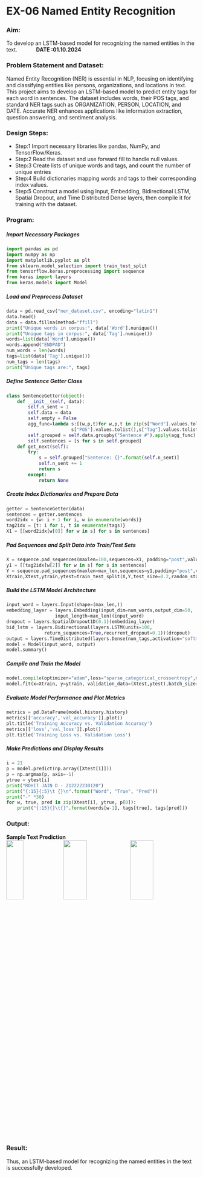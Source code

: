 # EX-06 Named Entity Recognition
### Aim:
To develop an LSTM-based model for recognizing the named entities in the text. &emsp;&emsp;&emsp; **DATE :01.10.2024**

### Problem Statement and Dataset:
Named Entity Recognition (NER) is essential in NLP, focusing on identifying and classifying entities like persons, organizations, and locations in text. This project aims to develop an LSTM-based model to predict entity tags for each word in sentences. The dataset includes words, their POS tags, and standard NER tags such as ORGANIZATION, PERSON, LOCATION, and DATE. Accurate NER enhances applications like information extraction, question answering, and sentiment analysis.
### Design Steps:
- Step:1 Import necessary libraries like pandas, NumPy, and TensorFlow/Keras.   
- Step:2 Read the dataset and use forward fill to handle null values.
- Step:3 Create lists of unique words and tags, and count the number of unique entries
- Step:4 Build dictionaries mapping words and tags to their corresponding index values.
- Step:5 Construct a model using Input, Embedding, Bidirectional LSTM, Spatial Dropout, and Time Distributed Dense layers, then compile it for training with the dataset.
### Program:
##### Import Necessary Packages
```Python
import pandas as pd
import numpy as np
import matplotlib.pyplot as plt
from sklearn.model_selection import train_test_split
from tensorflow.keras.preprocessing import sequence
from keras import layers
from keras.models import Model
```
##### Load and Preprocess Dataset
```Python
data = pd.read_csv("ner_dataset.csv", encoding="latin1")
data.head()
data = data.fillna(method="ffill")
print("Unique words in corpus:", data['Word'].nunique())
print("Unique tags in corpus:", data['Tag'].nunique())
words=list(data['Word'].unique())
words.append("ENDPAD")
num_words = len(words)
tags=list(data['Tag'].unique())
num_tags = len(tags)
print("Unique tags are:", tags)
```
##### Define Sentence Getter Class
```Python
class SentenceGetter(object):
    def __init__(self, data):
        self.n_sent = 1
        self.data = data
        self.empty = False
        agg_func=lambda s:[(w,p,t)for w,p,t in zip(s["Word"].values.tolist(),
                        s["POS"].values.tolist(),s["Tag"].values.tolist())]
        self.grouped = self.data.groupby("Sentence #").apply(agg_func)
        self.sentences = [s for s in self.grouped]  
    def get_next(self):
        try:
            s = self.grouped["Sentence: {}".format(self.n_sent)]
            self.n_sent += 1
            return s
        except:
            return None
```
##### Create Index Dictionaries and Prepare Data
```Python
getter = SentenceGetter(data)
sentences = getter.sentences
word2idx = {w: i + 1 for i, w in enumerate(words)}
tag2idx = {t: i for i, t in enumerate(tags)}
X1 = [[word2idx[w[0]] for w in s] for s in sentences]
```
##### Pad Sequences and Split Data into Train/Test Sets
```Python
X = sequence.pad_sequences(maxlen=100,sequences=X1, padding="post",value=num_words-1)
y1 = [[tag2idx[w[2]] for w in s] for s in sentences]
Y = sequence.pad_sequences(maxlen=max_len,sequences=y1,padding="post",value=tag2idx["O"])
Xtrain,Xtest,ytrain,ytest=train_test_split(X,Y,test_size=0.2,random_state=1)
```
##### Build the LSTM Model Architecture
```Python
input_word = layers.Input(shape=(max_len,))  
embedding_layer = layers.Embedding(input_dim=num_words,output_dim=50,
                  input_length=max_len)(input_word)
dropout = layers.SpatialDropout1D(0.1)(embedding_layer)
bid_lstm = layers.Bidirectional(layers.LSTM(units=100,
              return_sequences=True,recurrent_dropout=0.1))(dropout)
output = layers.TimeDistributed(layers.Dense(num_tags,activation="softmax"))(bid_lstm)
model = Model(input_word, output)  
model.summary()
```
##### Compile and Train the Model
```Python
model.compile(optimizer="adam",loss="sparse_categorical_crossentropy",metrics=["accuracy"])
model.fit(x=Xtrain, y=ytrain, validation_data=(Xtest,ytest),batch_size=50,epochs=3,)
```
##### Evaluate Model Performance and Plot Metrics
```Python
metrics = pd.DataFrame(model.history.history)
metrics[['accuracy','val_accuracy']].plot()
plt.title('Training Accuracy vs. Validation Accuracy')
metrics[['loss','val_loss']].plot()
plt.title('Training Loss vs. Validation Loss')
```
##### Make Predictions and Display Results
```Python
i = 21
p = model.predict(np.array([Xtest[i]]))
p = np.argmax(p, axis=-1)
ytrue = ytest[i]
print("ROHIT JAIN D - 212222230120")
print("{:15}{:5}\t {}\n".format("Word", "True", "Pred"))
print("-" *30)
for w, true, pred in zip(Xtest[i], ytrue, p[0]):
    print("{:15}{}\t{}".format(words[w-1], tags[true], tags[pred]))
```

### Output:

**Sample Text Prediction**<br>
<img height=20% width=30% src="https://github.com/user-attachments/assets/665c6895-7912-41b4-966d-454004c443af"><img valign=top height=20% width=35% src="https://github.com/user-attachments/assets/7318c0cf-8b2b-4ce5-b037-677c8f56d07f"><img valign=top height=20% width=35% src="https://github.com/user-attachments/assets/6dbc5b5d-eaed-4591-867f-d0fefd20da79">

### Result:
Thus, an LSTM-based model for recognizing the named entities in the text is successfully developed.
